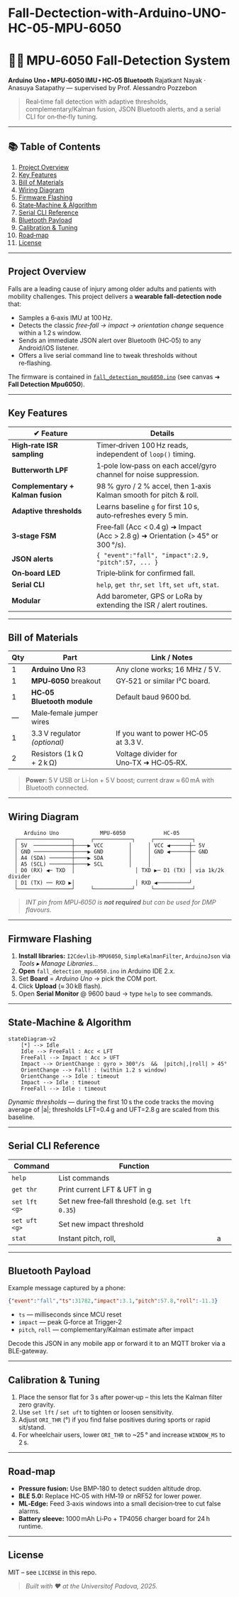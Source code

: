 # Fall-Dectection-with-Arduino-UNO-HC-05-MPU-6050
# 🤸‍♂️ MPU‑6050 Fall‑Detection System

**Arduino Uno • MPU‑6050 IMU • HC‑05 Bluetooth**
Rajatkant Nayak · Anasuya Satapathy — supervised by Prof. Alessandro Pozzebon

> Real‑time fall detection with adaptive thresholds, complementary/Kalman fusion, JSON Bluetooth alerts, and a serial CLI for on‑the‑fly tuning.

---

## 📚 Table of Contents

1. [Project Overview](#project-overview)
2. [Key Features](#key-features)
3. [Bill of Materials](#bill-of-materials)
4. [Wiring Diagram](#wiring-diagram)
5. [Firmware Flashing](#firmware-flashing)
6. [State‑Machine & Algorithm](#state-machine--algorithm)
7. [Serial CLI Reference](#serial-cli-reference)
8. [Bluetooth Payload](#bluetooth-payload)
9. [Calibration & Tuning](#calibration--tuning)
10. [Road‑map](#road-map)
11. [License](#license)

---

## Project Overview

Falls are a leading cause of injury among older adults and patients with mobility challenges. This project delivers a **wearable fall‑detection node** that:

* Samples a 6‑axis IMU at 100 Hz.
* Detects the classic *free‑fall → impact → orientation change* sequence within a 1.2 s window.
* Sends an immediate JSON alert over Bluetooth (HC‑05) to any Android/iOS listener.
* Offers a live serial command line to tweak thresholds without re‑flashing.

The firmware is contained in [`fall_detection_mpu6050.ino`](./fall_detection_mpu6050.ino) (see canvas ➜ **Fall Detection Mpu6050**).

---

## Key Features

| ✔︎ Feature                        | Details                                                                          |
| --------------------------------- | -------------------------------------------------------------------------------- |
| **High‑rate ISR sampling**        | Timer‑driven 100 Hz reads, independent of `loop()` timing.                       |
| **Butterworth LPF**               | 1‑pole low‑pass on each accel/gyro channel for noise suppression.                |
| **Complementary + Kalman fusion** | 98 % gyro / 2 % accel, then 1‑axis Kalman smooth for pitch & roll.               |
| **Adaptive thresholds**           | Learns baseline `g` for first 10 s, auto‑refreshes every 5 min.                  |
| **3‑stage FSM**                   | Free‑fall (Acc < 0.4 g) ➜ Impact (Acc > 2.8 g) ➜ Orientation (> 45° or 300 °/s). |
| **JSON alerts**                   | `{ "event":"fall", "impact":2.9, "pitch":57, ... }`                              |
| **On‑board LED**                  | Triple‑blink for confirmed fall.                                                 |
| **Serial CLI**                    | `help`, `get thr`, `set lft`, `set uft`, `stat`.                                 |
| **Modular**                       | Add barometer, GPS or LoRa by extending the ISR / alert routines.                |

---

## Bill of Materials

| Qty | Part                         | Link / Notes                           |
| --- | ---------------------------- | -------------------------------------- |
| 1   | **Arduino Uno** R3           | Any clone works; 16 MHz / 5 V.         |
| 1   | **MPU‑6050** breakout        | GY‑521 or similar I²C board.           |
| 1   | **HC‑05 Bluetooth module**   | Default baud 9600 bd.                  |
| —   | Male‑female jumper wires     |                                        |
| 1   | 3.3 V regulator *(optional)* | If you want to power HC‑05 at 3.3 V.   |
| 2   | Resistors (1 k Ω + 2 k Ω)    | Voltage divider for Uno‑TX ➜ HC‑05‑RX. |

> **Power:** 5 V USB or Li‑Ion + 5 V boost; current draw ≈ 60 mA with Bluetooth connected.

---

## Wiring Diagram

```text
     Arduino Uno             MPU‑6050            HC‑05
  ┌─────────────────┐     ┌────────────┐     ┌────────────┐
  │ 5V  ────────────┼────▶ VCC        │     │ VCC ◀──────┼─ 5V
  │ GND ────────────┼────▶ GND        │     │ GND ◀──────┼─ GND
  │ A4 (SDA) ───────┼────▶ SDA        │     │            │
  │ A5 (SCL) ───────┼────▶ SCL        │     │            │
  │ D0 (RX) ◀─ TXD  │                   │ TXD ▶─ D1 (TX) │ via 1k/2k divider
  │ D1 (TX) ── RXD ▶│                   │ RXD ◀──────────┘
  └─────────────────┘     └────────────┘     └────────────┘
```

> *INT pin from MPU‑6050 is ********not required******** but can be used for DMP flavours.*

---

## Firmware Flashing

1. **Install libraries:** `I2Cdevlib‑MPU6050`, `SimpleKalmanFilter`, `ArduinoJson` via *Tools ▸ Manage Libraries…*
2. **Open** `fall_detection_mpu6050.ino` in Arduino IDE 2.x.
3. Set **Board** = *Arduino Uno* → pick the COM port.
4. Click **Upload** (≈ 30 kB flash).
5. Open **Serial Monitor** @ 9600 baud → type `help` to see commands.

---

## State‑Machine & Algorithm

```mermaid
stateDiagram-v2
    [*] --> Idle
    Idle --> FreeFall : Acc < LFT
    FreeFall --> Impact : Acc > UFT
    Impact --> OrientChange : gyro > 300°/s  &&  |pitch|,|roll| > 45°
    OrientChange --> Fall! : (within 1.2 s window)
    OrientChange --> Idle : timeout
    Impact --> Idle : timeout
    FreeFall --> Idle : timeout
```

*Dynamic thresholds* — during the first 10 s the code tracks the moving average of |a|; thresholds LFT=0.4 g and UFT=2.8 g are scaled from this baseline.

---

## Serial CLI Reference

| Command       | Function                                          |   |   |
| ------------- | ------------------------------------------------- | - | - |
| `help`        | List commands                                     |   |   |
| `get thr`     | Print current LFT & UFT in g                      |   |   |
| `set lft <g>` | Set new free‑fall threshold (e.g. `set lft 0.35`) |   |   |
| `set uft <g>` | Set new impact threshold                          |   |   |
| `stat`        | Instant pitch, roll,                              | a |   |

---

## Bluetooth Payload

Example message captured by a phone:

```json
{"event":"fall","ts":31782,"impact":3.1,"pitch":57.8,"roll":-11.3}
```

* `ts` — milliseconds since MCU reset
* `impact` — peak G‑force at Trigger‑2
* `pitch`, `roll` — complementary/Kalman estimate after impact

Decode this JSON in any mobile app or forward it to an MQTT broker via a BLE‑gateway.

---

## Calibration & Tuning

1. Place the sensor flat for 3 s after power‑up – this lets the Kalman filter zero gravity.
2. Use `set lft` / `set uft` to tighten or loosen sensitivity.
3. Adjust `ORI_THR` (°) if you find false positives during sports or rapid sit/stand.
4. For wheelchair users, lower `ORI_THR` to \~25 ° and increase `WINDOW_MS` to 2 s.

---

## Road‑map

* **Pressure fusion:** Use BMP‑180 to detect sudden altitude drop.
* **BLE 5.0:** Replace HC‑05 with HM‑19 or nRF52 for lower power.
* **ML‑Edge:** Feed 3‑axis windows into a small decision‑tree to cut false alarms.
* **Battery sleeve:** 1000 mAh Li‑Po + TP4056 charger board for 24 h runtime.

---

## License

MIT – see `LICENSE` in this repo.

> *Built with ♥ at the Universitof Padova, 2025.*
